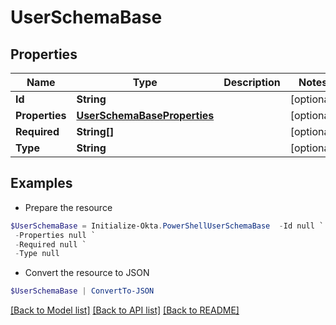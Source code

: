 # UserSchemaBase
## Properties

Name | Type | Description | Notes
------------ | ------------- | ------------- | -------------
**Id** | **String** |  | [optional] 
**Properties** | [**UserSchemaBaseProperties**](UserSchemaBaseProperties.md) |  | [optional] 
**Required** | **String[]** |  | [optional] 
**Type** | **String** |  | [optional] 

## Examples

- Prepare the resource
```powershell
$UserSchemaBase = Initialize-Okta.PowerShellUserSchemaBase  -Id null `
 -Properties null `
 -Required null `
 -Type null
```

- Convert the resource to JSON
```powershell
$UserSchemaBase | ConvertTo-JSON
```

[[Back to Model list]](../README.md#documentation-for-models) [[Back to API list]](../README.md#documentation-for-api-endpoints) [[Back to README]](../README.md)

